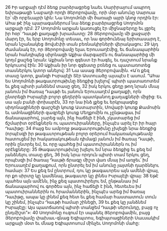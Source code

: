26 Իր արքայի դէմ ձեռք բարձրացրեց նաեւ Սարիրայում ապրող եփրաթացի Նաբադի որդի Յերոբովամը, որի մօր անունը Սարուա էր՝ մի որբեւայրի կին: Նա Սողոմոնի մի ծառայի այրի կնոջ որդին էր: Ահա թէ ինչ պարագաներում նա ձեռք բարձրացրեց Սողոմոն արքայի դէմ: 27 Սողոմոն արքան կառուցել էր միջնաբերդը եւ լցրել իր հօր՝ Դաւթի քաղաքի խրամատը: 28 Յերոբովամը մի քաջարի մարդ էր, եւ երբ Սողոմոնը տեսաւ, որ նա գործունեայ երիտասարդ է, նրան նշանակեց Յովսէփի տան բեռնակիրների վերակացու: 29 Այդ ժամանակ էր, որ Յերոբովամը ելաւ Երուսաղէմից, եւ ճանապարհին նրան հանդիպեց սիլոնացի Աքիա մարգարէն ու ճանապարհից մի կողմ քաշեց նրան: Աքիան նոր զգեստ էր հագել, եւ դաշտում նրանք երկուսով էին: 30 Աքիան իր նոր զգեստը բռնեց ու պատառոտեց տասներկու կտոր անելով: 31 Նա ասաց Յերոբովամին. «Ա՛ռ քեզ տասը կտոր, քանզի Իսրայէլի Տէր Աստուածը այսպէս է ասում. “Ահա ես Սողոմոնի թագաւորութիւնը ձեռքից խլելով՝ պիտի պատառոտեմ եւ քեզ պիտի յանձնեմ տասը ցեղ, 32 իսկ երկու ցեղը թող նրան մնայ յանուն իմ ծառայ Դաւթի եւ յանուն Երուսաղէմ քաղաքի, որն ընտրեցի Իսրայէլի բոլոր ցեղերին պատկանող քաղաքների միջից: Եւ սա այն բանի փոխարէն, 33 որ նա ինձ լքեց եւ երկրպագեց սիդոնացիների գարշելի կուռք Աստարտին, Մովաբի կուռք Քամոսին եւ ամոնացիների զազրելի կուռք Մեղքոմին ու չընթացաւ իմ ճանապարհով, չարեց այն, ինչ հաճելի է ինձ, չկատարեց իմ ճշմարիտ օրէնքներն ու պատուիրանները, ինչպէս արել էր իր հայր Դաւիթը: 34 Բայց ես ամբողջ թագաւորութիւնը չխլեցի նրա ձեռքից (որպէսզի իր թագաւորութեան բոլոր օրերում հակառակութեամբ հատուցեմ իր հակառակութեան դիմաց) յանուն իմ ծառայ Դաւթի, որին ընտրել եմ, եւ որը պահեց իմ պատուիրաններն ու իմ օրէնքները: 35 Թագաւորութիւնը խլելու եմ նրա ձեռքից եւ քեզ եմ յանձնելու տասը ցեղ, 36 իսկ նրա որդուն պիտի տամ երկու ցեղ, որպէսզի իմ ծառայ Դաւթի ճրագը միշտ վառ մնայ իմ առջեւ՝ իմ Երուսաղէմ քաղաքում, որն ընտրել եմ իմ անունը յայտնի դարձնելու համար: 37 Ես քեզ եմ ընտրում, դու կը թագաւորես այն ամենի վրայ, որ քո սիրտը կը կամենայ, թագաւոր կը լինես Իսրայէլի վրայ: 38 Եթէ պահես այն ամէնն, ինչ քեզ պատուիրելու եմ, ընթանաս իմ ճանապարհով ու գործես այն, ինչ հաճելի է ինձ, հետեւես իմ պատուիրաններին ու հրամաններին, ինչպէս արեց իմ ծառայ Դաւիթը, ապա կը լինեմ քեզ հետ եւ քեզ համար հաստատուն տուն կը շինեմ, ինչպէս Դաւթի համար շինեցի, 39 եւ քեզ կը յանձնեմ Իսրայէլը: Այս պատճառով պիտի տանջեմ Դաւթի սերունդը, բայց ոչ ընդմիշտ”»: 40 Սողոմոնը ուզում էր սպանել Յերոբովամին, բայց Յերոբովամը փախաւ-գնաց Եգիպտոս, եգիպտացիների Սաւսակիմ արքայի մօտ եւ մնաց Եգիպտոսում մինչեւ Սողոմոնի մահը:
